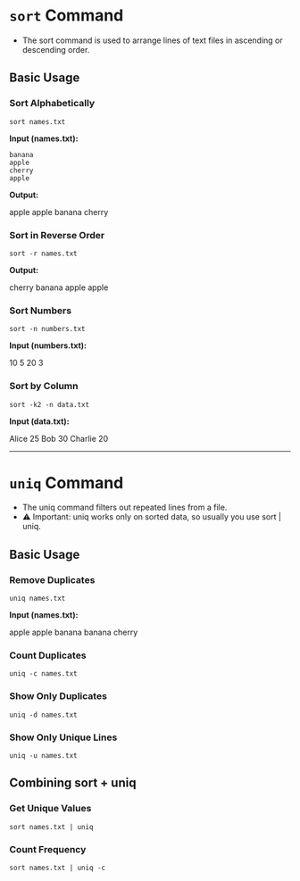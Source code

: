 # `sort` Command

- The sort command is used to arrange lines of text files in ascending or descending order.

## Basic Usage

### Sort Alphabetically
```
sort names.txt
```

**Input (names.txt):**
```
banana
apple
cherry
apple
```

**Output:**

apple
apple
banana
cherry

### Sort in Reverse Order
```
sort -r names.txt
```

**Output:**

cherry
banana
apple
apple


### Sort Numbers
```
sort -n numbers.txt
```

**Input (numbers.txt):**

10
5
20
3

### Sort by Column
```
sort -k2 -n data.txt
```

**Input (data.txt):**

Alice 25
Bob 30
Charlie 20

---
# `uniq` Command

- The uniq command filters out repeated lines from a file.
- ⚠️ Important: uniq works only on sorted data, so usually you use sort | uniq.

## Basic Usage

### Remove Duplicates
```
uniq names.txt
```

**Input (names.txt):**

apple
apple
banana
banana
cherry


### Count Duplicates
```
uniq -c names.txt
```

### Show Only Duplicates
```
uniq -d names.txt
```

### Show Only Unique Lines
```
uniq -u names.txt
```

## Combining sort + uniq

### Get Unique Values
```
sort names.txt | uniq
```

### Count Frequency
```
sort names.txt | uniq -c
```
